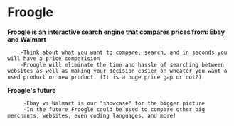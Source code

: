 # Froogle

**Froogle is an interactive search engine that compares prices from: Ebay and Walmart**

        -Think about what you want to compare, search, and in seconds you will have a price comparision
        -Froogle will eliminate the time and hassle of searching between websites as well as making your decision easier on wheater you want a used product or new product. (It is a huge price gap or not?)
        
  **Froogle's future**
  
         -Ebay vs Walmart is our "showcase" for the bigger picture
         -In the future Froogle could be used to compare other big merchants, websites, even coding languages, and more!
